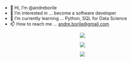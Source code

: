 - 👋 Hi, I’m @andreborile
- 👀 I’m interested in ... become a software developer
- 🌱 I’m currently learning ... Python, SQL for Data Science  
- 📫 How to reach me ... andre.borile@gmail.com

<p align="center">
<img src="http://img.shields.io/static/v1?label=STATUS&message=EM%20DESENVOLVIMENTO&color=GREEN&style=for-the-badge"/>
</p>
  
<!---
andreborile/andreborile is a ✨ special ✨ repository because its `README.md` (this file) appears on your GitHub profile.
You can click the Preview link to take a look at your changes.
--->

<div align="center">
  <img ![TOP Linguagens] src=https://github-readme-stats.vercel.app/api/top-langs/?username=andreborile&layout=compact&theme=dracula)/>
</div>

<p align="center">
  <a href="https://skillicons.dev">
    <img src="https://skillicons.dev/icons?i=java,py,html,css,js,ps" />
  </a>
</p>
